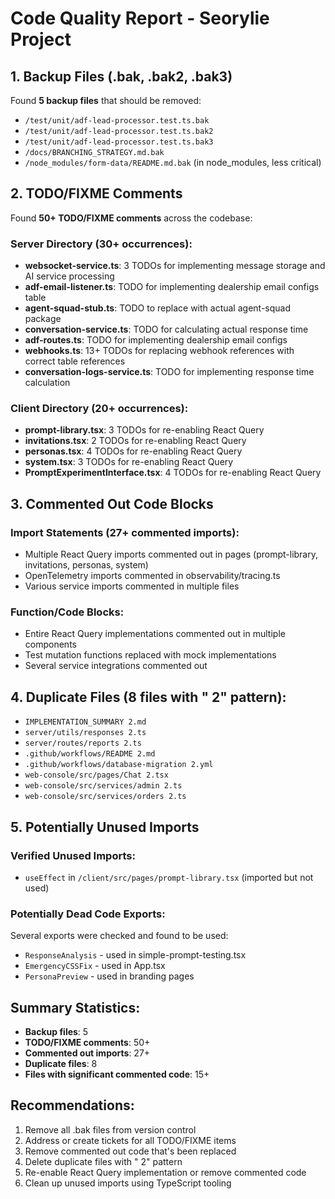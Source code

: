 # Code Quality Report - Seorylie Project

## 1. Backup Files (.bak, .bak2, .bak3)
Found **5 backup files** that should be removed:
- `/test/unit/adf-lead-processor.test.ts.bak`
- `/test/unit/adf-lead-processor.test.ts.bak2`
- `/test/unit/adf-lead-processor.test.ts.bak3`
- `/docs/BRANCHING_STRATEGY.md.bak`
- `/node_modules/form-data/README.md.bak` (in node_modules, less critical)

## 2. TODO/FIXME Comments
Found **50+ TODO/FIXME comments** across the codebase:

### Server Directory (30+ occurrences):
- **websocket-service.ts**: 3 TODOs for implementing message storage and AI service processing
- **adf-email-listener.ts**: TODO for implementing dealership email configs table
- **agent-squad-stub.ts**: TODO to replace with actual agent-squad package
- **conversation-service.ts**: TODO for calculating actual response time
- **adf-routes.ts**: TODO for implementing dealership email configs
- **webhooks.ts**: 13+ TODOs for replacing webhook references with correct table references
- **conversation-logs-service.ts**: TODO for implementing response time calculation

### Client Directory (20+ occurrences):
- **prompt-library.tsx**: 3 TODOs for re-enabling React Query
- **invitations.tsx**: 2 TODOs for re-enabling React Query
- **personas.tsx**: 4 TODOs for re-enabling React Query
- **system.tsx**: 3 TODOs for re-enabling React Query
- **PromptExperimentInterface.tsx**: 4 TODOs for re-enabling React Query

## 3. Commented Out Code Blocks

### Import Statements (27+ commented imports):
- Multiple React Query imports commented out in pages (prompt-library, invitations, personas, system)
- OpenTelemetry imports commented in observability/tracing.ts
- Various service imports commented in multiple files

### Function/Code Blocks:
- Entire React Query implementations commented out in multiple components
- Test mutation functions replaced with mock implementations
- Several service integrations commented out

## 4. Duplicate Files (8 files with " 2" pattern):
- `IMPLEMENTATION_SUMMARY 2.md`
- `server/utils/responses 2.ts`
- `server/routes/reports 2.ts`
- `.github/workflows/README 2.md`
- `.github/workflows/database-migration 2.yml`
- `web-console/src/pages/Chat 2.tsx`
- `web-console/src/services/admin 2.ts`
- `web-console/src/services/orders 2.ts`

## 5. Potentially Unused Imports

### Verified Unused Imports:
- `useEffect` in `/client/src/pages/prompt-library.tsx` (imported but not used)

### Potentially Dead Code Exports:
Several exports were checked and found to be used:
- `ResponseAnalysis` - used in simple-prompt-testing.tsx
- `EmergencyCSSFix` - used in App.tsx
- `PersonaPreview` - used in branding pages

## Summary Statistics:
- **Backup files**: 5
- **TODO/FIXME comments**: 50+
- **Commented out imports**: 27+
- **Duplicate files**: 8
- **Files with significant commented code**: 15+

## Recommendations:
1. Remove all .bak files from version control
2. Address or create tickets for all TODO/FIXME items
3. Remove commented out code that's been replaced
4. Delete duplicate files with " 2" pattern
5. Re-enable React Query implementation or remove commented code
6. Clean up unused imports using TypeScript tooling